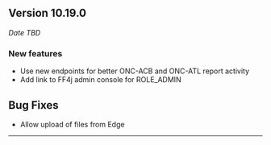 
## Version 10.19.0
_Date TBD_

### New features
* Use new endpoints for better ONC-ACB and ONC-ATL report activity
* Add link to FF4j admin console for ROLE_ADMIN

## Bug Fixes
* Allow upload of files from Edge

---
